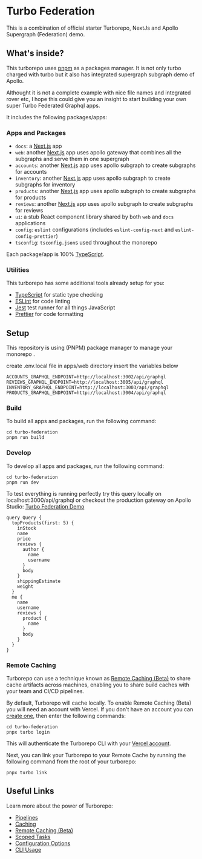 # Turbo Federation

This is a combination of official starter Turborepo, NextJs and Apollo Supergraph (Federation) demo.

## What's inside?

This turborepo uses [pnpm](https://pnpm.io) as a packages manager.
It is not only turbo charged with turbo but it also has integrated supergraph subgraph demo of Apollo.

Althought it is not a complete example with nice file names and integrated rover etc, I hope this could give you an insight to start building your own super Turbo Federated Graphql apps.

It includes the following packages/apps:

### Apps and Packages

- `docs`: a [Next.js](https://nextjs.org) app
- `web`: another [Next.js](https://nextjs.org) app uses apollo gateway that combines all the subgraphs and serve them in one supergraph
- `accounts`: another [Next.js](https://nextjs.org) app uses apollo subgraph to create subgraphs for accounts
- `inventory`: another [Next.js](https://nextjs.org) app uses apollo subgraph to create subgraphs for inventory
- `products`: another [Next.js](https://nextjs.org) app uses apollo subgraph to create subgraphs for products
- `reviews`: another [Next.js](https://nextjs.org) app uses apollo subgraph to create subgraphs for reviews
- `ui`: a stub React component library shared by both `web` and `docs` applications
- `config`: `eslint` configurations (includes `eslint-config-next` and `eslint-config-prettier`)
- `tsconfig`: `tsconfig.json`s used throughout the monorepo

Each package/app is 100% [TypeScript](https://www.typescriptlang.org/).

### Utilities

This turborepo has some additional tools already setup for you:

- [TypeScript](https://www.typescriptlang.org/) for static type checking
- [ESLint](https://eslint.org/) for code linting
- [Jest](https://jestjs.io) test runner for all things JavaScript
- [Prettier](https://prettier.io) for code formatting

## Setup

This repository is using (PNPM) package manager to manage your monorepo .

create .env.local file in apps/web directory
insert the variables below

```
ACCOUNTS_GRAPHQL_ENDPOINT=http://localhost:3002/api/graphql
REVIEWS_GRAPHQL_ENDPOINT=http://localhost:3005/api/graphql
INVENTORY_GRAPHQL_ENDPOINT=http://localhost:3003/api/graphql
PRODUCTS_GRAPHQL_ENDPOINT=http://localhost:3004/api/graphql
```

### Build

To build all apps and packages, run the following command:

```
cd turbo-federation
pnpm run build
```

### Develop

To develop all apps and packages, run the following command:

```
cd turbo-federation
pnpm run dev
```

To test everything is running perfectly try this query locally on localhost:3000/api/graphql
or
checkout the production gateway on Apollo Studio: [Turbo Federation Demo](https://studio.apollographql.com/sandbox/explorer?endpoint=https%3A%2F%2Fturbo-federation.vercel.app%2Fapi%2Fgraphql)

```
query Query {
  topProducts(first: 5) {
    inStock
    name
    price
    reviews {
      author {
        name
        username
      }
      body
    }
    shippingEstimate
    weight
  }
  me {
    name
    username
    reviews {
      product {
        name
      }
      body
    }
  }
}
```

### Remote Caching

Turborepo can use a technique known as [Remote Caching (Beta)](https://turborepo.org/docs/features/remote-caching) to share cache artifacts across machines, enabling you to share build caches with your team and CI/CD pipelines.

By default, Turborepo will cache locally. To enable Remote Caching (Beta) you will need an account with Vercel. If you don't have an account you can [create one](https://vercel.com/signup), then enter the following commands:

```
cd turbo-federation
pnpx turbo login
```

This will authenticate the Turborepo CLI with your [Vercel account](https://vercel.com/docs/concepts/personal-accounts/overview).

Next, you can link your Turborepo to your Remote Cache by running the following command from the root of your turborepo:

```
pnpx turbo link
```

## Useful Links

Learn more about the power of Turborepo:

- [Pipelines](https://turborepo.org/docs/features/pipelines)
- [Caching](https://turborepo.org/docs/features/caching)
- [Remote Caching (Beta)](https://turborepo.org/docs/features/remote-caching)
- [Scoped Tasks](https://turborepo.org/docs/features/scopes)
- [Configuration Options](https://turborepo.org/docs/reference/configuration)
- [CLI Usage](https://turborepo.org/docs/reference/command-line-reference)
